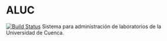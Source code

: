 # ALUC
[![Build Status](https://travis-ci.org/trivialbox/aluc.svg?branch=master)](https://travis-ci.org/trivialbox/aluc)
Sistema para administración de laboratorios de la Universidad de Cuenca.
